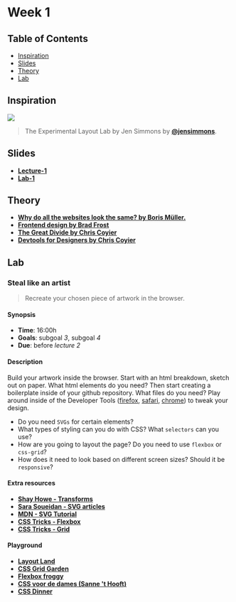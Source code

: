 # Week 1

## Table of Contents

*   [Inspiration](#inspiration)
*   [Slides](#slides)
*   [Theory](#theory)
*   [Lab](#assignments)

## Inspiration

[![][inspiration-cover]][inspiration-link]

> The Experimental Layout Lab by Jen Simmons by [**@jensimmons**][inspiration-author].

## Slides
*  [**Lecture-1**][slides-lecture]
*  [**Lab-1**][slides-lab]

## Theory
* [**Why do all the websites look the same? by Boris Müller.**](https://medium.com/s/story/on-the-visual-weariness-of-the-web-8af1c969ce73)
* [**Frontend design by Brad Frost**](http://bradfrost.com/blog/post/frontend-design/)
* [**The Great Divide by Chris Coyier**](https://css-tricks.com/the-great-divide/)
* [**Devtools for Designers by Chris Coyier**](https://css-tricks.com/devtools-for-designers/)

## Lab

### Steal like an artist

> Recreate your chosen piece of artwork in the browser.

#### Synopsis

*   **Time**: 16:00h
*   **Goals**: subgoal _3_, subgoal _4_
*   **Due**: before _lecture 2_

#### Description
Build your artwork inside the browser. Start with an html breakdown, sketch out on paper. What html elements do you need? Then start creating a boilerplate inside of your github repository. What files do you need? Play around inside of the Developer Tools ([firefox](https://developer.mozilla.org/en-US/docs/Tools), [safari](https://support.apple.com/guide/safari/use-the-developer-tools-in-the-develop-menu-sfri20948/mac), [chrome](https://developers.google.com/web/tools/chrome-devtools/)) to tweak your design.

* Do you need `SVGs` for certain elements?
* What types of styling can you do with CSS? What `selectors` can you use?
* How are you going to layout the page? Do you need to use `flexbox` or `css-grid`?
* How does it need to look based on different screen sizes? Should it be `responsive`?

#### Extra resources
* [**Shay Howe - Transforms**][theory-transforms]
* [**Sara Soueidan - SVG articles**][theory-svg]
* [**MDN - SVG Tutorial**][theory-mdn]
* [**CSS Tricks - Flexbox**][theory-flexbox]
* [**CSS Tricks - Grid**][theory-grid]

#### Playground
*   [**Layout Land**](https://www.youtube.com/channel/UC7TizprGknbDalbHplROtag)
*   [**CSS Grid Garden**](https://cssgridgarden.com/)
*   [**Flexbox froggy**](https://flexboxfroggy.com/)
*   [**CSS voor de dames (Sanne 't Hooft)**](https://sinds1971.nl/cssvoordedames/)
*   [**CSS Dinner**](https://flukeout.github.io/)

[inspiration-cover]: /assets/inspiration-lab.png
[inspiration-link]: https://labs.jensimmons.com/
[inspiration-author]: https://twitter.com/jensimmons
[theory-transforms]: https://learn.shayhowe.com/advanced-html-css/css-transforms/
[theory-svg]: https://www.sarasoueidan.com/tags/svg/
[theory-mdn]: https://developer.mozilla.org/en-US/docs/Web/SVG/Tutorial
[theory-flexbox]: https://css-tricks.com/snippets/css/a-guide-to-flexbox/
[theory-grid]: https://css-tricks.com/snippets/css/complete-guide-grid/
[slides-lecture]: https://docs.google.com/presentation/d/1VKcjJvkK36oRYdg0qjeyKFFZ-bxgzYAF74BumABK9D8/edit?usp=sharing
[slides-lab]: https://docs.google.com/presentation/d/1mLlXQWQUqPcvqMK8VKh7Ov38bxLd2JKEC1WgWi64Sbw/edit?usp=sharing
